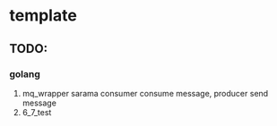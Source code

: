 # template

## TODO:
### golang
1. mq_wrapper sarama consumer consume message, producer send message
2. 6_7_test